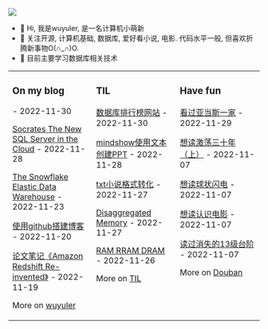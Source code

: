 ![](https://wuyuler-1304867472.cos.ap-shanghai.myqcloud.com/images/202211041128000.png)



- 👋 Hi, 我是wuyuler, 是一名计算机小萌新
- 👀 关注开源, 计算机基础, 数据库, 爱好看小说, 电影. 代码水平一般, 但喜欢折腾新事物O(∩_∩)O.
- 🌱 目前主要学习数据库相关技术
<table><tr><td valign="top" width="33%">


### On my blog
<!-- blog starts -->
[](https://wuyuler.github.io/2022-11-30/2022-11-26-PolarDB-Serverless.html) - 2022-11-30

[Socrates The New SQL Server in the Cloud](https://wuyuler.github.io/2022-11-28/Socrates-The-New-SQL-Server-in-the-Cloud.html) - 2022-11-28

[The Snowflake Elastic Data Warehouse](https://wuyuler.github.io/2022-11-23/The-Snowflake-Elastic-Data-Warehouse.html) - 2022-11-23

[使用github搭建博客](https://wuyuler.github.io/2022-11-20/%E4%BD%BF%E7%94%A8github%E5%88%B6%E4%BD%9C%E4%B8%AA%E4%BA%BA%E5%8D%9A%E5%AE%A2.html) - 2022-11-20

[论文笔记《Amazon Redshift Re-invented》](https://wuyuler.github.io/2022-11-19/Amazon-Redshift-Re-invented_%E8%AE%BA%E6%96%87%E5%88%86%E4%BA%AB.html) - 2022-11-19
<!-- blog ends -->
More on [wuyuler](https://wuyuler.github.io/)
</td><td valign="top" width="33%">

### TIL
<!-- til starts -->
[数据库排行榜网站](https://www.yuque.com/yongyule/xkp8qg/wg3ezhhoolfgweqz) - 2022-11-30

[mindshow使用文本创建PPT](https://www.yuque.com/yongyule/xkp8qg/lrgx87stsde396qo) - 2022-11-28

[txt小说格式转化](https://www.yuque.com/yongyule/xkp8qg/wkh824g1qrpxg8ho) - 2022-11-27

[Disaggregated Memory](https://www.yuque.com/yongyule/xkp8qg/ztqmhyrifcg1kixm) - 2022-11-27

[RAM RRAM DRAM](https://www.yuque.com/yongyule/xkp8qg/gey1qrx33b1dydt8) - 2022-11-26
<!-- til ends -->
More on [TIL](https://www.yuque.com/yongyule/xkp8qg)
</td><td valign="top" width="33%">

### Have fun
<!-- douban starts -->
[看过亚当斯一家](http://movie.douban.com/subject/1293718/) - 2022-11-29

[想读激荡三十年（上）](https://book.douban.com/subject/1970428/) - 2022-11-07

[想读球状闪电](https://book.douban.com/subject/1192090/) - 2022-11-07

[想读认识电影](https://book.douban.com/subject/2326403/) - 2022-11-07

[读过消失的13级台阶](https://book.douban.com/subject/34996429/) - 2022-11-07
<!-- douban ends -->
More on [Douban](https://www.douban.com/people/247254851)
</td></tr></table>

<!---
wuyuler/wuyuler is a ✨ special ✨ repository because its `README.md` (this file) appears on your GitHub profile.
You can click the Preview link to take a look at your changes.
--->
